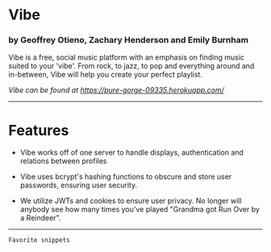 # Vibe

### by Geoffrey Otieno, Zachary Henderson and Emily Burnham

Vibe is a free, social music platform with an emphasis on finding music suited to your 'vibe'.
From rock, to jazz, to pop and everything around and in-between, Vibe will help you create your perfect playlist.

_Vibe can be found at https://pure-gorge-09335.herokuapp.com/_

---

# Features

-   Vibe works off of one server to handle displays, authentication and relations between profiles

-   Vibe uses bcrypt's hashing functions to obscure and store user passwords, ensuring user security.

-   We utilize JWTs and cookies to ensure user privacy. No longer will anybody see how many times you've played "Grandma got Run Over by a Reindeer".

---

```
Favorite snippets
```
